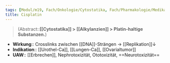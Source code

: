 ```yaml
---
tags: [Modul/m19, Fach/Onkologie/Cytostatika, Fach/Pharmakologie/Medikament]
title: Cisplatin
---
```

> (Abstract::**[[Cytostatika]] > [[Alkylanzien]] > Platin-haltige Substanzen.**)
- **Wirkung**:: Crosslinks zwischen [[DNA]]-Strängen → [[Replikation]]↓
- **Indikation**:: [[Urothel-Ca]], [[Lungen-Ca]], [[Ovarialtumor]]
- **UAW**:: [[Erbrechen]], Nephrotoxizität, Ototoxizität, ==Neurotoxizität==